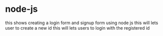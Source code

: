 # node-js
this shows creating a login form and signup form using node js
this will lets user to create a new id 
this will lets users to login with the registered id
